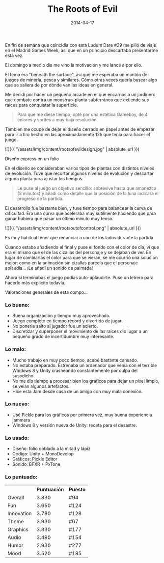 ﻿---
layout: post
title: The Roots of Evil
date: 2014-04-17
description: Un jardinero salvando el mundo
img: assets/img/cover/therootsofevil.png
embed: assets/embed/therootsofevil/index.html
tags: [LudumDare]
status: published
---

En fin de semana que coincidía con esta Ludum Dare #29 me pilló de viaje en el Madrid Games Week, así que en un principio descartaba presentarme está vez.

El domingo a medio día me vino la motivación y me lancé a por ello.

El tema era "beneath the surface", así que me esperaba un montón de juegos de minería, pesca y similares. Cómo otras veces quería buscar algo que se saliera de por dónde van las ideas en general.

Me decidí por hacer un pequeño arcade en el que encarnas a un jardinero que combate contra un monstruo-planta subterráneo que extiende sus raíces para conquistar la superficie.

<blockquote>Para que me diese tiempo, opté por una estética Gameboy, de 4 colores y sprites a muy baja resolución.</blockquote>

También me ocupé de dejar el diseño cerrado en papel antes de empezar para ir a tiro hecho en las aproximadamente 12h que tenía para hacer el juego.

![]({{ "/assets/img/content/rootsofevildesign.jpg" | absolute_url }})
<p class="image-caption">Diseño express en un folio</p>

En el diseño se consideraban varios tipos de plantas con distintos niveles de evolución. Tuve que recortar algunos niveles de evolución y descartar alguna planta para ajustar los tiempos.

<blockquote>Le puse al juego un objetivo sencillo: sobrevive hasta que amanezca (3 minutos) y añadí como detalle que la posición de la luna indicara el progreso de la partida.</blockquote>

El desarrollo fue bastante bien, y tuve tiempo para balancear la curva de dificultad. Era una curva que aceleraba muy sutilmente haciendo que para ganar hubiera que pasar un último minuto muy tenso.

![]({{ "/assets/img/content/rootsoutofcontrol.png" | absolute_url }})
<p class="image-caption">Es muy habitual tener que renunciar a uno de los lados durante la partida</p>

Cuando estaba añadiendo el final y puse el fondo con el color de día, vi que era el mismo que el de las cizallas del personaje y se dejaban de ver. En lugar de cambiarlas el color para que se vieran, se me ocurrió una solución mejor: como en la animación sin cizallas parecía que el personaje aplaudía... ¡Le añadí un sonido de palmada!

Ahora sí terminabas el juego podías auto-aplaudirte. Puse un letrero para hacerlo más explicito todavía.

Valoraciones generales de esta compo...

### Lo bueno:
* Buena organización y tiempo muy aprovechado.
* Juego completo en tiempo récord y divertido de jugar.
* No ponerle salto al jugador fue un acierto.
* Discretizar y superponer el movimiento de las raíces dio lugar a un pequeño grado de incertidumbre muy interesante.

### Lo malo:
* Mucho trabajo en muy poco tiempo, acabé bastante cansado.
* No estaba preparado. Estrenaba un ordenador que venía con el terrible Windows 8 y Unity crasheando constantemente por culpa del susodicho.
* No me dio tiempo a procesar bien los gráficos para dejar un pixel limpio, se veían algunos artefactos.
* Hice esta Jam desde casa de un amigo con muy mala conexión.

### Lo nuevo:
* Usé Pickle para los gráficos por primera vez, muy buena experiencia jammera
* ‎Windows 8 y versión nueva de Unity: receta para el desastre.

### Lo usado:
* Diseño: folio doblado a la mitad y lápiz
* Código: Unity + MonoDevelop
* Gráficos: Pickle Editor
* Sonido: BFXR + PxTone

### Lo puntuado:
<table>
<tr><th></th><th class="cell-center">Puntuación</th><th class="cell-center">Puesto</th></tr>
<tr><td>Overall		</td><td class="cell-center score">3.830</td><td class="cell-center rank">#94</td></tr>
<tr><td>Fun			</td><td class="cell-center score">3.650</td><td class="cell-center rank">#124</td></tr>
<tr><td>Innovation	</td><td class="cell-center score">3.780</td><td class="cell-center rank">#128</td></tr>
<tr><td>Theme		</td><td class="cell-center score">3.930</td><td class="cell-center rank">#67</td></tr>
<tr><td>Graphics	</td><td class="cell-center score">3.830</td><td class="cell-center rank">#177</td></tr>
<tr><td>Audio		</td><td class="cell-center score">3.490</td><td class="cell-center rank">#154</td></tr>
<tr><td>Humor		</td><td class="cell-center score">2.930</td><td class="cell-center rank">#277</td></tr>
<tr><td>Mood		</td><td class="cell-center score">3.520</td><td class="cell-center rank">#185</td></tr>
</table>